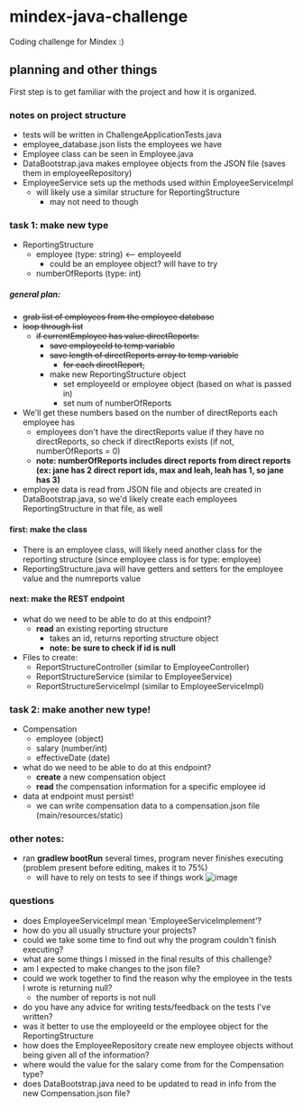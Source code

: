 # mindex-java-challenge
Coding challenge for Mindex :)

## planning and other things
First step is to get familiar with the project and how it is organized.

### notes on project structure
- tests will be written in ChallengeApplicationTests.java
- employee_database.json lists the employees we have
- Employee class can be seen in Employee.java
- DataBootstrap.java makes employee objects from the JSON file (saves them in employeeRepository)
- EmployeeService sets up the methods used within EmployeeServiceImpl
  - will likely use a similar structure for ReportingStructure
    - may not need to though

### task 1: make new type
- ReportingStructure
  - employee (type: string) <-- employeeId
    - could be an employee object? will have to try
  - numberOfReports (type: int)

##### general plan:
- ~~grab list of employees from the employee database~~
- ~~loop through list~~
  - ~~if currentEmployee has value directReports:~~
    - ~~save employeeId to temp variable~~
    - ~~save length of directReports array to temp variable~~
      - ~~for each directReport,~~
    - make new ReportingStructure object
      - set employeeId or employee object (based on what is passed in)
      - set num of numberOfReports
- We'll get these numbers based on the number of directReports each employee has
  - employees don't have the directReports value if they have no directReports, so check if directReports exists (if not, numberOfReports = 0)
  - **note: numberOfReports includes direct reports from direct reports (ex: jane has 2 direct report ids, max and leah, leah has 1, so jane has 3)**
- employee data is read from JSON file and objects are created in DataBootstrap.java, so we'd likely create each employees ReportingStructure in that file, as well

#### first: make the class
- There is an employee class, will likely need another class for the reporting structure (since employee class is for type: employee)
- ReportingStructure.java will have getters and setters for the employee value and the numreports value

#### next: make the REST endpoint
- what do we need to be able to do at this endpoint?
  - **read** an existing reporting structure
    - takes an id, returns reporting structure object
    - **note: be sure to check if id is null**
- Files to create:
  - ReportStructureController (similar to EmployeeController)
  - ReportStructureService (similar to EmployeeService)
  - ReportStructureServiceImpl (similar to EmployeeServiceImpl)
 
### task 2: make another new type!
- Compensation
  - employee (object)
  - salary (number/int)
  - effectiveDate (date)
- what do we need to be able to do at this endpoint?
  - **create** a new compensation object
  - **read** the compensation information for a specific employee id
- data at endpoint must persist!
  - we can write compensation data to a compensation.json file (main/resources/static)

### other notes:
- ran **gradlew bootRun** several times, program never finishes executing (problem present before editing, makes it to 75%)
  - will have to rely on tests to see if things work ![image](https://github.com/jabwashi2/mindex-java-challenge/assets/76271302/2953f53d-fd1f-45f9-a562-6b31940dd5f0)

 
### questions
- does EmployeeServiceImpl mean 'EmployeeServiceImplement'?
- how do you all usually structure your projects?
- could we take some time to find out why the program couldn't finish executing?
- what are some things I missed in the final results of this challenge?
- am I expected to make changes to the json file?
- could we work together to find the reason why the employee in the tests I wrote is returning null?
  - the number of reports is not null
- do you have any advice for writing tests/feedback on the tests I've written?
- was it better to use the employeeId or the employee object for the ReportingStructure
- how does the EmployeeRepository create new employee objects without being given all of the information?
- where would the value for the salary come from for the Compensation type?
- does DataBootstrap.java need to be updated to read in info from the new Compensation.json file?

